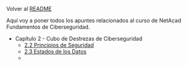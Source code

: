 Volver al [README](../../README.md)

Aquí voy a poner todos los apuntes relacionados al curso de NetAcad Fundamentos de Ciberseguridad.

- Capítulo 2 - Cubo de Destrezas de Ciberseguridad
	- [2.2 Principios de Seguridad](./Cap%202%20-%20Cubo%20de%20Destrezas%20de%20Ciberseguridad/2.2%20Principios%20de%20Seguridad.md)
	- [2.3 Estados de los Datos](./Cap%202%20-%20Cubo%20de%20Destrezas%20de%20Ciberseguridad/2.3%20Estados%20de%20los%20Datos.md)
	- 